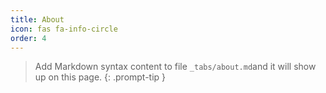 ```yaml
---
title: About
icon: fas fa-info-circle
order: 4
---
```


> Add Markdown syntax content to file `_tabs/about.md`and it will show up on this page.
{: .prompt-tip }
